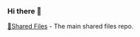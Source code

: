### Hi there 👋

<!--
**stegratech/stegratech** is a ✨ _special_ ✨ repository because its `README.md` (this file) appears on your GitHub profile.

Here are some ideas to get you started:

- 🔭 I’m currently working on ...
- 🌱 I’m currently learning ...
- 👯 I’m looking to collaborate on ...
- 🤔 I’m looking for help with ...
- 💬 Ask me about ...
- 📫 How to reach me: ...
- 😄 Pronouns: ...
- ⚡ Fun fact: ...
-->

<!-- Emoji cheat sheet:
https://github.com/ikatyang/emoji-cheat-sheet/blob/master/README.md -->

[:open_file_folder:Shared Files](https://github.com/stegratech/shared) - The main shared files repo.


